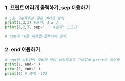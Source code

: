 ### 1. 프린트 여러개 출력하기, sep 이용하기

```python
# ,로 구분해주는 걸로 여러개 출력
print(1,2,3) #출력: 1 2 3
print(1,2,3, sep=',') #출력: 1,2,3

# sep에 \n을 해주면 줄바꿔서 출력
```

### 2. end 이용하기
```python
# end를 설정하면 줄바꿈 없이 해당문자로 구분되어 print가 이어짐
print(1, end='')
print(1, end='')
print(1) # 출력: 123
```